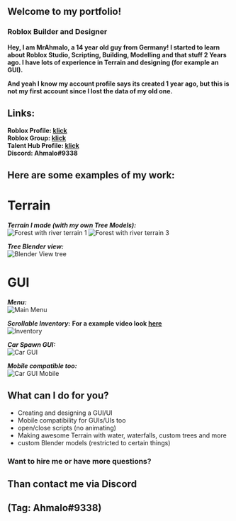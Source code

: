 ## Welcome to my portfolio!

### Roblox Builder and Designer

**Hey, I am MrAhmalo, a 14 year old guy from Germany!
I started to learn about Roblox Studio, Scripting, Building, Modelling and that stuff 2 Years ago.
I have lots of experience in Terrain and designing (for example an GUI).**

**And yeah I know my account profile says its created 1 year ago, but this is not my first account since I lost the data of my old one.**


## Links:  
**Roblox Profile: [klick](https://www.roblox.com/users/2462407905/profile)   
Roblox Group: [klick](https://www.roblox.com/groups/10279185/Golegana)   
Talent Hub Profile: [klick](https://talent.roblox.com/creators/2462407905)     
Discord: Ahmalo#9338**     

## Here are some examples of my work:

# Terrain   

***Terrain I made (with my own Tree Models):***      
![Forest with river terrain 1](https://user-images.githubusercontent.com/98891212/169668522-82428bd1-a82d-4373-8320-7025a49a2244.png) 
![Forest with river terrain 3](https://user-images.githubusercontent.com/98891212/169668528-bac64191-4e04-40b8-8d50-49dc0bb82905.png) 

***Tree Blender view:***    
![Blender View tree](https://user-images.githubusercontent.com/98891212/169668536-1cdcce11-2d4f-4ee8-b1a1-72fe9a6d7901.png) 

# GUI  

***Menu:***  
![Main Menu](https://user-images.githubusercontent.com/98891212/169668543-138c386c-4c27-49df-b528-2ee4955a2023.png) 


***Scrollable Inventory:***  **For a example video look [here](https://youtu.be/ffAlzzUwK1I)**    
![Inventory](https://user-images.githubusercontent.com/98891212/169683598-e775384f-11be-4e19-b8a5-9ed9cb57f7e4.png)  
  


***Car Spawn GUI:***  
![Car GUI](https://user-images.githubusercontent.com/98891212/169668546-066a76fe-f433-442f-b3a0-f0995d615813.png) 


***Mobile compatible too:***  
![Car GUI Mobile](https://user-images.githubusercontent.com/98891212/169668549-26b4dc14-73db-4a8a-a260-295dcb556b79.png) 

## What can I do for you?  

- Creating and designing a GUI/UI  
- Mobile compatibility for GUIs/UIs too 
- open/close scripts (no animating)  
- Making awesome Terrain with water, waterfalls, custom trees and more  
- custom Blender models (restricted to certain things)  

### Want to hire me or have more questions?  

## **Than contact me via Discord**   
## **(Tag: Ahmalo#9338)**    
